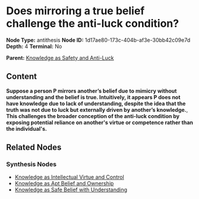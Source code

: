# Does mirroring a true belief challenge the anti-luck condition?

**Node Type:** antithesis
**Node ID:** 1d17ae80-173c-404b-af3e-30bb42c09e7d
**Depth:** 4
**Terminal:** No

**Parent:** [Knowledge as Safety and Anti-Luck](knowledge-as-safety-and-anti-luck-synthesis-039386fd-1da0-4688-9983-701278198f70.md)

## Content

**Suppose a person P mirrors another’s belief due to mimicry without understanding and the belief is true. Intuitively, it appears P does not have knowledge due to lack of understanding, despite the idea that the truth was not due to luck but externally driven by another’s knowledge.**, **This challenges the broader conception of the anti-luck condition by exposing potential reliance on another's virtue or competence rather than the individual's.**

## Related Nodes

### Synthesis Nodes

- [Knowledge as Intellectual Virtue and Control](knowledge-as-intellectual-virtue-and-control-synthesis-14fca247-5f48-4486-87c1-1fe32954679c.md)
- [Knowledge as Apt Belief and Ownership](knowledge-as-apt-belief-and-ownership-synthesis-320c5536-875d-4ecc-ac52-2e4430f5e575.md)
- [Knowledge as Safe Belief with Understanding](knowledge-as-safe-belief-with-understanding-synthesis-661f5763-5370-40d5-8e54-cb175be42ec4.md)
